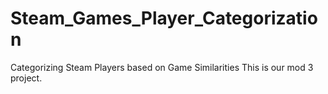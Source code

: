 # Steam_Games_Player_Categorization
Categorizing Steam Players based on Game Similarities
This is our mod 3 project.
